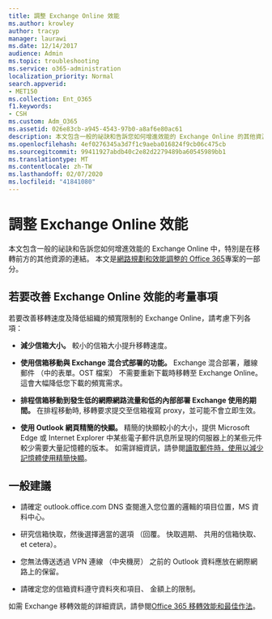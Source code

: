 ```yaml
---
title: 調整 Exchange Online 效能
ms.author: krowley
author: tracyp
manager: laurawi
ms.date: 12/14/2017
audience: Admin
ms.topic: troubleshooting
ms.service: o365-administration
localization_priority: Normal
search.appverid:
- MET150
ms.collection: Ent_O365
f1.keywords:
- CSH
ms.custom: Adm_O365
ms.assetid: 026e83cb-a945-4543-97b0-a8af6e80ac61
description: 本文包含一般的祕訣和告訴您如何增進效能的 Exchange Online 的其他資源的連結。
ms.openlocfilehash: 4ef0276345a3d7f1c9aeba016824f9cb06c475cb
ms.sourcegitcommit: 99411927abdb40c2e82d2279489ba60545989bb1
ms.translationtype: MT
ms.contentlocale: zh-TW
ms.lasthandoff: 02/07/2020
ms.locfileid: "41841080"
---
```

# <a name="tune-exchange-online-performance"></a>調整 Exchange Online 效能

本文包含一般的祕訣和告訴您如何增進效能的 Exchange Online 中，特別是在移轉前方的其他資源的連結。 本文是[網路規劃和效能調整的 Office 365](https://aka.ms/tune)專案的一部分。
   
## <a name="things-to-consider-in-order-to-improve-exchange-online-performance"></a>若要改善 Exchange Online 效能的考量事項

若要改善移轉速度及降低組織的頻寬限制的 Exchange Online，請考慮下列各項：
  
- **減少信箱大小。** 較小的信箱大小提升移轉速度。 
    
- **使用信箱移動與 Exchange 混合式部署的功能。** Exchange 混合部署，離線郵件 （中的表單。OST 檔案） 不需要重新下載時移轉至 Exchange Online。 這會大幅降低您下載的頻寬需求。 
    
- **排程信箱移動到發生低的網際網路流量和低的內部部署 Exchange 使用的期間。** 在排程移動時, 移轉要求提交至信箱複寫 proxy，並可能不會立即生效。 
    
- **使用 Outlook 網頁精簡的快顯。** 精簡的快顯較小的大小，提供 Microsoft Edge 或 Internet Explorer 中某些電子郵件訊息所呈現的伺服器上的某些元件較少需要大量記憶體的版本。 如需詳細資訊，請參閱[讀取郵件時，使用以減少記憶體使用精簡快顯](https://support.office.com/article/a6d6ba01-2562-4c3d-a8f1-78748dd506cf)。


## <a name="general-advice"></a>一般建議

- 請確定 outlook.office.com DNS 查閱進入您位置的邏輯的項目位置，MS 資料中心。

- 研究信箱快取，然後選擇適當的選項 （回覆。 快取週期、 共用的信箱快取、 et cetera）。

- 您無法傳送透過 VPN 連線 （中央機房） 之前的 Outlook 資料應放在網際網路上的保留。

- 請確定您的信箱資料遵守資料夾和項目、 金額上的限制。
    
如需 Exchange 移轉效能的詳細資訊，請參閱[Office 365 移轉效能和最佳作法](https://support.office.com/article/d9acb371-fd6c-4c14-aa8e-db5cbe39aa57)。
  

